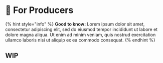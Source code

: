 # 🍅 For Producers

{% hint style="info" %}
**Good to know:** Lorem ipsum dolor sit amet, consectetur adipiscing elit, sed do eiusmod tempor incididunt ut labore et dolore magna aliqua. Ut enim ad minim veniam, quis nostrud exercitation ullamco laboris nisi ut aliquip ex ea commodo consequat.
{% endhint %}

## WIP
